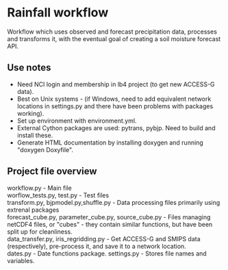 # Rainfall workflow

Workflow which uses observed and forecast precipitation data, processes and transforms it, with the eventual goal of creating a soil moisture forecast API. 

## Use notes

- Need NCI login and membership in lb4 project (to get new ACCESS-G data). 
- Best on Unix systems - (if Windows, need to add equivalent network locations in settings.py and there have been problems with packages working). 
- Set up environment with environment.yml. 
- External Cython packages are used: pytrans, pybjp. Need to build and install these. 
- Generate HTML documentation by installing doxygen and running "doxygen Doxyfile". 


## Project file overview

workflow.py - Main file <br>
worflow_tests.py, test.py - Test files <br>
transform.py, bjpmodel.py,shuffle.py - Data processing files primarily using extrenal packages <br>
forecast_cube.py, parameter_cube.py, source_cube.py - Files managing netCDF4 files, or "cubes" - they contain similar functions, but have been split up for cleanliness. <br>
data_transfer.py, iris_regridding.py - Get ACCESS-G and SMIPS data (respectively), pre-process it, and save it to a network location. <br>
dates.py - Date functions package. 
settings.py - Stores file names and variables.

